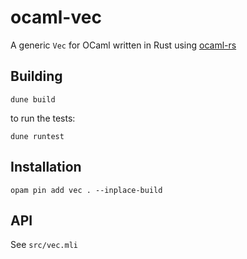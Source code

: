 # ocaml-vec

A generic `Vec` for OCaml written in Rust using [ocaml-rs](https://github.com/zshipko/ocaml-rs)

## Building

    dune build

to run the tests:

    dune runtest

## Installation

    opam pin add vec . --inplace-build


## API

See `src/vec.mli`

